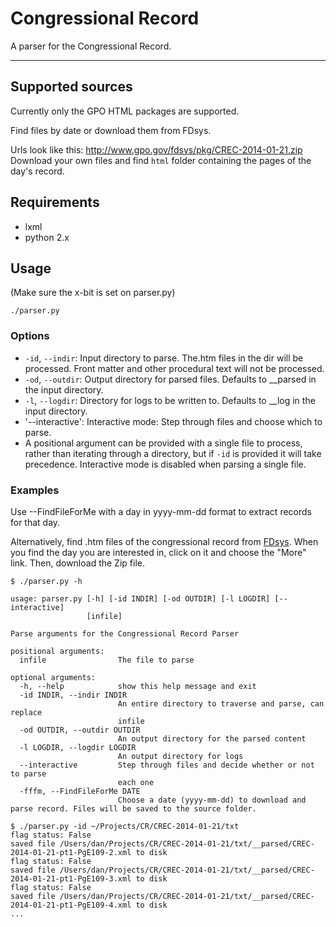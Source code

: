 # Congressional Record

A parser for the Congressional Record.

---

## Supported sources

Currently only the GPO HTML packages are supported. 

Find files by date or download them from FDsys.

Urls look like this:
<http://www.gpo.gov/fdsys/pkg/CREC-2014-01-21.zip>
Download your own files and find `html` folder containing the pages of the day's record.


## Requirements

- lxml
- python 2.x

## Usage

(Make sure the x-bit is set on parser.py)

`./parser.py`

### Options

- `-id`, `--indir`: Input directory to parse. The.htm files in the dir will be processed. Front matter and other procedural text will not be processed.
- `-od`, `--outdir`: Output directory for parsed files. Defaults to __parsed in the input directory.
- `-l`, `--logdir`: Directory for logs to be written to. Defaults to __log in the input directory.
- '--interactive': Interactive mode: Step through files and choose which to parse.
- A positional argument can be provided with a single file to process, rather than iterating through a directory, but if `-id` is provided it will take precedence. Interactive mode is disabled when parsing a single file.

### Examples

Use --FindFileForMe with a day in yyyy-mm-dd format to extract records for that day.

Alternatively, find .htm files of the congressional record from [FDsys](http://www.gpo.gov/fdsys/browse/collection.action?collectionCode=CREC). When you find the day you are interested in, click on it and choose the "More" link. Then, download the Zip file. 

```
$ ./parser.py -h

usage: parser.py [-h] [-id INDIR] [-od OUTDIR] [-l LOGDIR] [--interactive]
                 [infile]

Parse arguments for the Congressional Record Parser

positional arguments:
  infile                The file to parse

optional arguments:
  -h, --help            show this help message and exit
  -id INDIR, --indir INDIR
                        An entire directory to traverse and parse, can replace
                        infile
  -od OUTDIR, --outdir OUTDIR
                        An output directory for the parsed content
  -l LOGDIR, --logdir LOGDIR
                        An output directory for logs
  --interactive         Step through files and decide whether or not to parse
                        each one
  -fffm, --FindFileForMe DATE
                        Choose a date (yyyy-mm-dd) to download and parse record. Files will be saved to the source folder.

$ ./parser.py -id ~/Projects/CR/CREC-2014-01-21/txt
flag status: False
saved file /Users/dan/Projects/CR/CREC-2014-01-21/txt/__parsed/CREC-2014-01-21-pt1-PgE109-2.xml to disk
flag status: False
saved file /Users/dan/Projects/CR/CREC-2014-01-21/txt/__parsed/CREC-2014-01-21-pt1-PgE109-3.xml to disk
flag status: False
saved file /Users/dan/Projects/CR/CREC-2014-01-21/txt/__parsed/CREC-2014-01-21-pt1-PgE109-4.xml to disk
...
```
